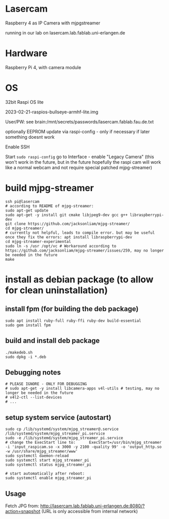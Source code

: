 # Lasercam
Raspberry 4 as IP Camera with mjpgstreamer

running in our lab on lasercam.lab.fablab.uni-erlangen.de

# Hardware

Raspberry Pi 4, with camera module


# OS

32bit Raspi OS lite

2023-02-21-raspios-bullseye-armhf-lite.img


User/PW: see brain:/mnt/secrets/passwords/lasercam.fablab.fau.de.txt

optionally EEPROM update via raspi-config - only if necessary if later something doesnt work

Enable SSH

Start `sudo raspi-config`
go to Interface - enable "Legacy Camera"
(this won't work in the future, but in the future hopefully the raspi cam will work like a normal webcam and not require special patched mjpg-streamer)

# build mjpg-streamer
```
ssh pi@lasercam
# according to README of mjpg-streamer:
sudo apt-get update
sudo apt-get -y install git cmake libjpeg9-dev gcc g++ libraspberrypi-dev
git clone https://github.com/jacksonliam/mjpg-streamer/
cd mjpg-streamer/
# currently not helpful, leads to compile error. but may be useful once they fix the errors: apt install libraspberrypi-dev 
cd mjpg-streamer-experimental
sudo ln -s /usr /opt/vc # Workaround according to https://github.com/jacksonliam/mjpg-streamer/issues/259, may no longer be needed in the future
make
```

# install as debian package (to allow for clean uninstallation)
## install fpm (for building the deb package)
```
sudo apt install ruby-full ruby-ffi ruby-dev build-essential
sudo gem install fpm
```

## build and install deb package
```
./makedeb.sh
sudo dpkg -i *.deb
```

## Debugging notes
```
# PLEASE IGNORE - ONLY FOR DEBUGGING
# sudo apt-get -y install libcamera-apps v4l-utils # testing, may no longer be needed in the future
# v4l2-ctl --list-devices
# ...
```

## setup system service (autostart)
```
sudo cp /lib/systemd/system/mjpg_streamer@.service /lib/systemd/system/mjpg_streamer_pi.service
sudo -e /lib/systemd/system/mjpg_streamer_pi.service
# change the ExecStart line to:      ExecStart=/usr/bin/mjpg_streamer -i 'input_raspicam.so -x 3000 -y 2100 -quality 99' -o 'output_http.so -w /usr/share/mjpg_streamer/www'
sudo systemctl daemon-reload
sudo systemctl start mjpg_streamer_pi
sudo systemctl status mjpg_streamer_pi

# start automatically after reboot:
sudo systemctl enable mjpg_streamer_pi
```


## Usage

Fetch JPG from:  http://lasercam.lab.fablab.uni-erlangen.de:8080/?action=snapshot   (URL is only accessible from internal network)
